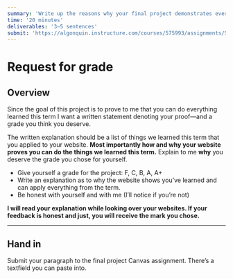 ```yaml
---
summary: 'Write up the reasons why your final project demonstrates everything learned this term.'
time: '20 minutes'
deliverables: '3–5 sentences'
submit: 'https://algonquin.instructure.com/courses/575993/assignments/5018992'
---
```


# Request for grade

## Overview

Since the goal of this project is to prove to me that you can do everything learned this term I want a written statement denoting your proof—and a grade you think you deserve.

The written explanation should be a list of things we learned this term that you applied to your website. **Most importantly how and why your website proves you can do the things we learned this term.** Explain to me **why** you deserve the grade you chose for yourself.

- Give yourself a grade for the project: F, C, B, A, A+<br>
- Write an explanation as to why the website shows you’ve learned and can apply everything from the term.
- Be honest with yourself and with me (I’ll notice if you’re not)

**I will read your explanation while looking over your websites. If your feedback is honest and just, you will receive the mark you chose.**

---

## Hand in

Submit your paragraph to the final project Canvas assignment. There’s a textfield you can paste into.
